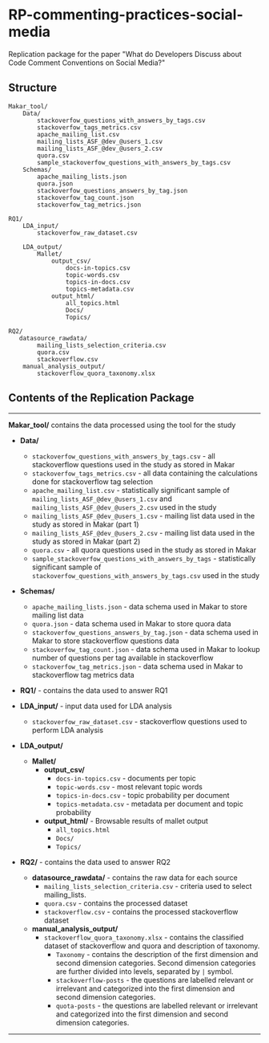 # RP-commenting-practices-social-media
Replication package for the paper "What do Developers Discuss about Code Comment Conventions on Social Media?"

## Structure
```
Makar_tool/
    Data/
    	stackoverfow_questions_with_answers_by_tags.csv
    	stackoverfow_tags_metrics.csv
    	apache_mailing_list.csv
    	mailing_lists_ASF_@dev_@users_1.csv
    	mailing_lists_ASF_@dev_@users_2.csv
    	quora.csv
    	sample_stackoverfow_questions_with_answers_by_tags.csv
    Schemas/
    	apache_mailing_lists.json
    	quora.json
    	stackoverfow_questions_answers_by_tag.json
    	stackoverfow_tag_count.json
    	stackoverfow_tag_metrics.json

RQ1/
    LDA_input/
        stackoverfow_raw_dataset.csv

    LDA_output/
    	Mallet/
    		output_csv/
    			docs-in-topics.csv
    			topic-words.csv
    			topics-in-docs.csv
    			topics-metadata.csv
    		output_html/
    			all_topics.html
    			Docs/
    			Topics/

RQ2/
   datasource_rawdata/
   		mailing_lists_selection_criteria.csv
    	quora.csv
    	stackoverflow.csv
    manual_analysis_output/
    	stackoverflow_quora_taxonomy.xlsx
```

## Contents of the Replication Package
---
**Makar_tool/** contains the data processed using the tool for the study
- **Data/**
     - `stackoverfow_questions_with_answers_by_tags.csv` - all stackoverflow questions used in the study as stored in Makar
    - `stackoverfow_tags_metrics.csv` - all data containing the calculations done for stackoverflow tag selection
    - `apache_mailing_list.csv` - statistically significant sample of `mailing_lists_ASF_@dev_@users_1.csv` and `mailing_lists_ASF_@dev_@users_2.csv` used in the study
    - `mailing_lists_ASF_@dev_@users_1.csv` - mailing list data used in the study as stored in Makar (part 1)
    - `mailing_lists_ASF_@dev_@users_2.csv` - mailing list data used in the study as stored in Makar (part 2)
    - `quora.csv` - all quora questions used in the study as stored in Makar
    - `sample_stackoverfow_questions_with_answers_by_tags` - statistically significant sample of `stackoverfow_questions_with_answers_by_tags.csv` used in the study

- **Schemas/**
    - `apache_mailing_lists.json` - data schema used in Makar to store mailing list data
    - `quora.json` - data schema used in Makar to store quora data
    - `stackoverfow_questions_answers_by_tag.json` - data schema used in Makar to store stackoverflow questions data
    - `stackoverfow_tag_count.json` - data schema used in Makar to lookup number of questions per tag available in stackoverflow
    - `stackoverfow_tag_metrics.json` - data schema used in Makar to stackoverflow tag metrics data

- **RQ1/** - contains the data used to answer RQ1
 - **LDA_input/** - input data used for LDA analysis
    - `stackoverfow_raw_dataset.csv` - stackoverflow questions used to perform LDA analysis
 - **LDA_output/**
    - **Mallet/**
         - **output_csv/**
            - `docs-in-topics.csv` - documents per topic
            - `topic-words.csv` - most relevant topic words
            - `topics-in-docs.csv` - topic probability per document
            - `topics-metadata.csv` - metadata per document and topic probability
        - **output_html/** - Browsable results of mallet output
            - `all_topics.html`
            - `Docs/`
            - `Topics/`

- **RQ2/** - contains the data used to answer RQ2
  - **datasource_rawdata/** - contains the raw data for each source
    - `mailing_lists_selection_criteria.csv` - criteria used to select mailing_lists.
    - `quora.csv` - contains the processed dataset
    - `stackoverflow.csv` - contains the processed stackoverflow dataset
  - **manual_analysis_output/**
    - `stackoverflow_quora_taxonomy.xlsx` - contains the classified dataset of stackoverflow and quora and description of taxonomy.
        - `Taxonomy` - contains the description of the first dimension and second dimension categories. Second dimension categories are further divided into levels, separated by `|` symbol. 
        - `stackoverflow-posts` - the questions are labelled relevant or irrelevant and categorized into the first dimension and second dimension categories.
         - `quota-posts` - the questions are labelled relevant or irrelevant and categorized into the first dimension and second dimension categories.         
---
